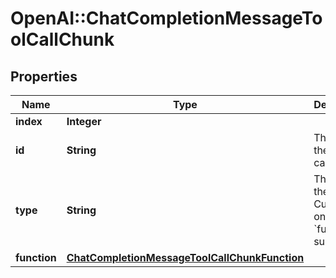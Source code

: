 # OpenAI::ChatCompletionMessageToolCallChunk

## Properties
Name | Type | Description | Notes
------------ | ------------- | ------------- | -------------
**index** | **Integer** |  | 
**id** | **String** | The ID of the tool call. | [optional] 
**type** | **String** | The type of the tool. Currently, only &#x60;function&#x60; is supported. | [optional] 
**function** | [**ChatCompletionMessageToolCallChunkFunction**](ChatCompletionMessageToolCallChunkFunction.md) |  | [optional] 

